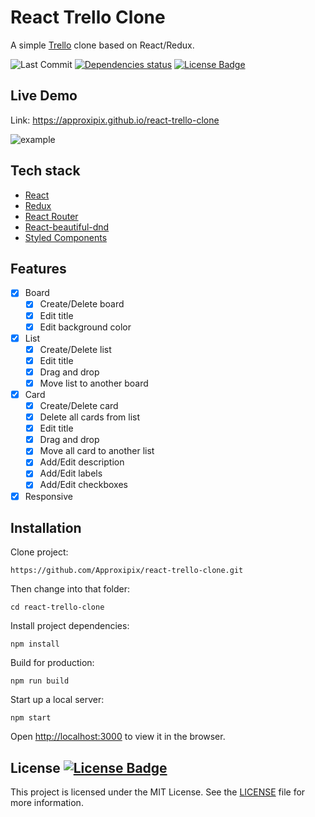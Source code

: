 # React Trello Clone
A simple [Trello](https://trello.com/) clone based on React/Redux.
<div>
  <img alt="Last Commit" src="https://img.shields.io/github/last-commit/approxipix/react-trello-clone?color=2b9348">
  <a href="https://david-dm.org/approxipix/react-trello-clone"><img src="https://david-dm.org/approxipix/react-trello-clone/status.svg" alt="Dependencies status" /></a>
  <a href="https://github.com/approxipix/react-trello-clone/blob/master/LICENSE"><img src="https://img.shields.io/github/license/elangosundar/awesome-README-templates?color=2b9348" alt="License Badge"/></a>
</div>

## Live Demo
Link: https://approxipix.github.io/react-trello-clone

![example](https://github.com/Approxipix/react-trello-clone/blob/master/example.gif?raw=true)

## Tech stack
* [React](https://github.com/facebook/react)
* [Redux](https://github.com/reactjs/redux)
* [React Router](https://github.com/ReactTraining/react-router)
* [React-beautiful-dnd](https://github.com/atlassian/react-beautiful-dnd)
* [Styled Components](https://github.com/styled-components/styled-components)

## Features
- [x] Board
  - [x] Create/Delete board
  - [x] Edit title
  - [x] Edit background color
- [x] List
  - [x] Create/Delete list
  - [x] Edit title
  - [x] Drag and drop
  - [x] Move list to another board
- [x] Card
  - [x] Create/Delete card
  - [x] Delete all cards from list
  - [x] Edit title
  - [x] Drag and drop
  - [x] Move all card to another list
  - [x] Add/Edit description
  - [x] Add/Edit labels
  - [x] Add/Edit checkboxes
- [x] Responsive

## Installation
Clone project:
```shell
https://github.com/Approxipix/react-trello-clone.git
```

Then change into that folder:
```shell
cd react-trello-clone
```

Install project dependencies:
```shell
npm install
```

Build for production:
```shell
npm run build
```

Start up a local server:
```shell
npm start
```

Open [http://localhost:3000](http://localhost:3000) to view it in the browser.

## License  <a href="https://github.com/approxipix/react-trello-clone/blob/master/LICENSE"><img src="https://img.shields.io/github/license/elangosundar/awesome-README-templates?color=2b9348" alt="License Badge"/></a>
This project is licensed under the MIT License. See the [LICENSE](https://github.com/approxipix/react-trello-clone/blob/master/LICENSE) file for more information.

